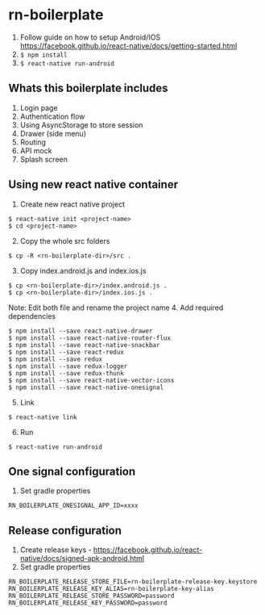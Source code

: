 # rn-boilerplate

1. Follow guide on how to setup Android/IOS https://facebook.github.io/react-native/docs/getting-started.html 
2. `$ npm install`
3. `$ react-native run-android`

## Whats this boilerplate includes
1. Login page
2. Authentication flow
3. Using AsyncStorage to store session
4. Drawer (side menu)
5. Routing
6. API mock
7. Splash screen

## Using new react native container
1. Create new react native project
```
$ react-native init <project-name>
$ cd <project-name>
```
2. Copy the whole src folders
```
$ cp -R <rn-boilerplate-dir>/src .
```
3. Copy index.android.js and index.ios.js
```
$ cp <rn-boilerplate-dir>/index.android.js .
$ cp <rn-boilerplate-dir>/index.ios.js .
```
Note: Edit both file and rename the project name
4. Add required dependencies
```
$ npm install --save react-native-drawer
$ npm install --save react-native-router-flux
$ npm install --save react-native-snackbar
$ npm install --save react-redux
$ npm install --save redux
$ npm install --save redux-logger
$ npm install --save redux-thunk
$ npm install --save react-native-vector-icons
$ npm install --save react-native-onesignal
```
5. Link
```
$ react-native link
```
6. Run
```
$ react-native run-android
```

## One signal configuration
1. Set gradle properties
```
RN_BOILERPLATE_ONESIGNAL_APP_ID=xxxx
```

## Release configuration
1. Create release keys - https://facebook.github.io/react-native/docs/signed-apk-android.html 
2. Set gradle properties
```
RN_BOILERPLATE_RELEASE_STORE_FILE=rn-boilerplate-release-key.keystore
RN_BOILERPLATE_RELEASE_KEY_ALIAS=rn-boilerplate-key-alias
RN_BOILERPLATE_RELEASE_STORE_PASSWORD=password
RN_BOILERPLATE_RELEASE_KEY_PASSWORD=password
```